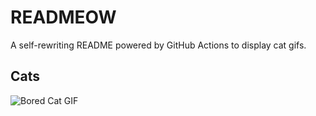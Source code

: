 # READMEOW

A self-rewriting README powered by GitHub Actions to display cat gifs.

## Cats

![Bored Cat GIF](https://media4.giphy.com/media/mlvseq9yvZhba/200.gif?cid=9acd02danfpb8oivrh5rlzr24grr4q94db17tt6d2onrskso&ep=v1_gifs_search&rid=200.gif&ct=g)
